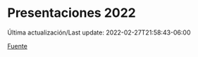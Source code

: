 # Presentaciones 2022

Última actualización/Last update: 2022-02-27T21:58:43-06:00

 [Fuente](https://www.gob.mx/salud/documentos/presentaciones-2022)
